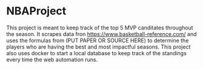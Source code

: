 # NBAProject
This project is meant to keep track of the top 5 MVP canditates throughout the season. It scrapes data fron https://www.basketball-reference.com/ and uses the formulas from (PUT PAPER OR SOURCE HERE) to determine the players who are having the best and most impactful seasons. This project also uses docker to start a local database to keep track of the standings every time the web automation runs. 